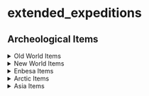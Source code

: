 # extended_expeditions

## Archeological Items

<details>
  <summary>Old World Items</summary>

</details>
<details>
  <summary>New World Items</summary>

</details>
<details>
  <summary>Enbesa Items</summary>

</details>
<details>
    <summary>Arctic Items</summary>

</details>
<details>
    <summary>Asia Items</summary>

</details>

